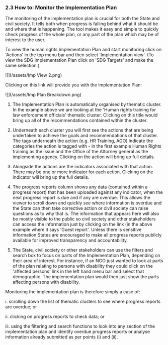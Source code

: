 ### 2.3 How to: Monitor the Implementation Plan

The monitoring of the implementation plan is crucial for both the State and civil society. It tells both when progress is falling behind what it should be and where that is happening. The tool makes it easy and simple to quickly check progress of the whole plan, or any part of the plan which may be of interest to the user.

To view the human rights Implementation Plan and start monitoring click on  'Actions' in the top menu bar and then select 'Implementation view'. \(To view the SDG Implementation Plan click on 'SDG Targets' and make the same selection.\) 

![](/assets/Imp View 2.png)

Clicking on this link will provide you with the Implementation Plan:

![](/assets/Imp Plan Breakdown.png)

1. The Implementation Plan is automatically organised by thematic cluster. In the example above we are looking at the 'Human rights training for law enforcement officials' thematic cluster. Clicking on this title would bring up all of the recommendations contained within the cluster.

2. Underneath each cluster you will first see the actions that are being undertaken to achieve the goals and recommendations of that cluster. The tags underneath the action \(e.g. HR Training, AGO\) indicate the categories the action is tagged with - in the first example Human Rights training as the issue and the Office of the Attorney general as the implementing agency. Clicking on the action will bring up full details.

3. Alongside the actions are the indicators associated with that action. There may be one or more indicator for each action. Clicking on the indicator will bring up the full details.

4. The progress reports column  shows any data \(contained within a progress report\) that has been uploaded against any indicator, when the next progress report is due and if any are overdue. This allows the viewer to scroll down and quickly see where information is overdue and the State can then take corrective action or civil society can raise questions as to why that is. The information that appears here will also be mostly visible to the public so civil society and other stakeholders can access the information just by clicking on the link \(in the above example where it says 'Guest report'. Unless there is sensitive information States are encouraged to make all progress reports publicly available for improved transparency and accountability.

5. The State, civil society or other stakeholders can use the filters and search box to focus on parts of the Implementation Plan, depending on their area of interest. For instance, if an NGO just wanted to look at parts of the plan relating to persons with disability they could click on the 'affected persons' link in the left hand menu bar and select that demographic. The implementation plan would then just show the parts affecting persons with disability.

Monitoring the implementation plan is therefore simply a case of:

i. scrolling down the list of thematic clusters to see where progress reports are overdue; or

ii. clicking on progress reports to check data; or

iii. using the filtering and search functions to look into any section of the implementation plan and identify overdue progress reports or analyse information already submitted as per points \(i\) and \(ii\). 

